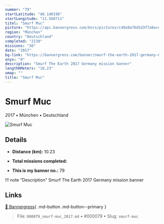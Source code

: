 ```yaml
---
nummer: "79"
startLatitude: "48.140198"
startLongitude: "11.560711"
titel: "Smurf Muc"
picture: "https://api.bannergress.com/bnrs/pictures/c40a9a76d5d3f7a6ece185ada7d4509a"
region: "München"
country: "Deutschland"
completed: "2130"
missions: "36"
date: "2017"
bg-link: "https://bannergress.com/banner/smurf-the-earth-2017-germany-026b"
onyx: "0"
description: "Smurf The Earth 2017 Germany mission banner"
lengthKMeters: "10,23"
umap: ""
title: "Smurf Muc"
---
```

# Smurf Muc

*2017* • München • Deutschland

![Smurf Muc](https://api.bannergress.com/bnrs/pictures/c40a9a76d5d3f7a6ece185ada7d4509a)

## Details
- **Distance (km):** 10.23

- **Total missions completed:** 
- **This is my banner no.:** 79


!!! note "Description"
    Smurf The Earth 2017 Germany mission banner



## Links
[🔗 Bannergress](https://bannergress.com/banner/smurf-the-earth-2017-germany-026b){ .md-button .md-button--primary }



> File: `000079_smurf-muc_2017.md` • #000079 • Slug: `smurf-muc`
